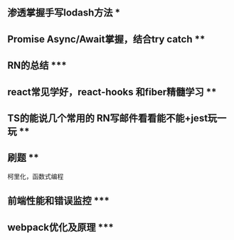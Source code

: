 
## 渗透掌握手写lodash方法 *

## Promise Async/Await掌握，结合try catch **

## RN的总结 ***

## react常见学好，react-hooks 和fiber精髓学习 **

## TS的能说几个常用的 RN写邮件看看能不能+jest玩一玩 **

## 刷题 **
柯里化，函数式编程

## 前端性能和错误监控 ***

## webpack优化及原理 ***